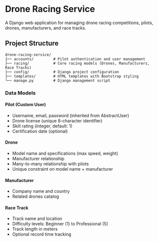 # Drone Racing Service

A Django web application for managing drone racing competitions, pilots, drones, manufacturers, and race tracks.

## Project Structure

```
drone-racing-service/
├── accounts/         # Pilot authentication and user management
├── racing/           # Core racing models (Drones, Manufacturers, Race Tracks)
├── config/           # Django project configuration
├── templates/        # HTML templates with Bootstrap styling
└── manage.py         # Django management script
```

### Data Models

#### Pilot (Custom User)
- Username, email, password (inherited from AbstractUser)
- Drone license (unique 8-character identifier)
- Skill rating (integer, default: 1)
- Certification date (optional)

#### Drone
- Model name and specifications (max speed, weight)
- Manufacturer relationship
- Many-to-many relationship with pilots
- Unique constraint on model name + manufacturer

#### Manufacturer
- Company name and country
- Related drones catalog

#### Race Track
- Track name and location
- Difficulty levels: Beginner (1) to Professional (5)
- Track length in meters
- Optional record time tracking